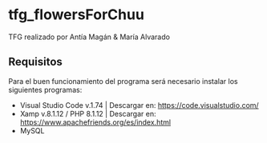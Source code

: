# tfg_flowersForChuu
TFG realizado por Antía Magán & María Alvarado 

## Requisitos
Para el buen funcionamiento del programa será necesario instalar los siguientes programas: 
- Visual Studio Code v.1.74 | Descargar en: https://code.visualstudio.com/ 
- Xamp v.8.1.12 / PHP 8.1.12 | Descargar en: https://www.apachefriends.org/es/index.html
- MySQL
